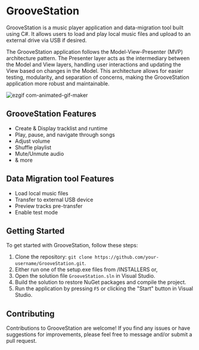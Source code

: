 # GrooveStation

GrooveStation is a music player application and data-migration tool built using C#. It allows users to load and play local music files and upload to an external drive via USB if desired.

The GrooveStation application follows the Model-View-Presenter (MVP) architecture pattern. The Presenter layer acts as the intermediary between the Model and View layers, handling user interactions and updating the View based on changes in the Model. This architecture allows for easier testing, modularity, and separation of concerns, making the GrooveStation application more robust and maintainable.

![ezgif com-animated-gif-maker](https://github.com/davetallon/GrooveStation/assets/68640524/001ea571-baf1-4e62-8a04-e6fc5b881f10)

## GrooveStation Features

- Create & Display tracklist and runtime
- Play, pause, and navigate through songs
- Adjust volume
- Shuffle playlist
- Mute/Unmute audio
- & more

## Data Migration tool Features

- Load local music files
- Transfer to external USB device
- Preview tracks pre-transfer
- Enable test mode

## Getting Started

To get started with GrooveStation, follow these steps:

1. Clone the repository: `git clone https://github.com/your-username/GrooveStation.git`.
2. Either run one of the setup.exe files from /INSTALLERS or, 
3. Open the solution file `GrooveStation.sln` in Visual Studio.
4. Build the solution to restore NuGet packages and compile the project.
5. Run the application by pressing `F5` or clicking the "Start" button in Visual Studio.


## Contributing

Contributions to GrooveStation are welcome! If you find any issues or have suggestions for improvements, please feel free to message and/or submit a pull request.
